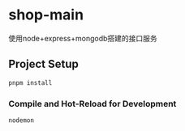 # shop-main
使用node+express+mongodb搭建的接口服务

## Project Setup
```sh
pnpm install
```

### Compile and Hot-Reload for Development

```sh
nodemon
```
